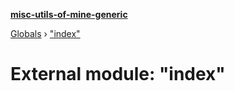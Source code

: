 **[misc-utils-of-mine-generic](../README.md)**

[Globals](../globals.md) › ["index"](_index_.md)

# External module: "index"